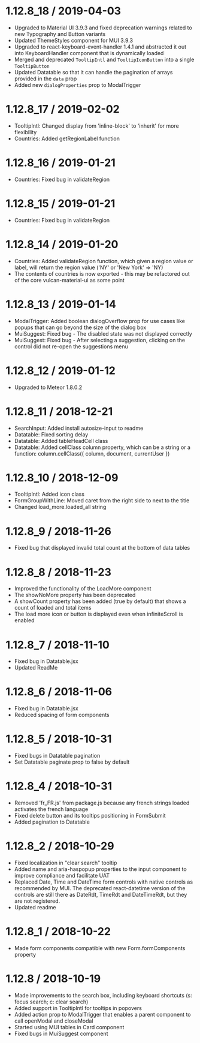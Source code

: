 1.12.8_18 / 2019-04-03
======================

 * Upgraded to Material UI 3.9.3 and fixed deprecation warnings related to new Typography and Button variants
 * Updated ThemeStyles component for MUI 3.9.3
 * Upgraded to react-keyboard-event-handler 1.4.1 and abstracted it out into KeyboardHandler component that is dynamically loaded
 * Merged and deprecated `TooltipIntl` and `TooltipIconButton` into a single `TooltipButton`
 * Updated Datatable so that it can handle the pagination of arrays provided in the `data` prop
 * Added new `dialogProperties` prop to ModalTrigger
 
1.12.8_17 / 2019-02-02
======================

 * TooltipIntl: Changed display from 'inline-block' to 'inherit' for more flexibility
 * Countries: Added getRegionLabel function
 
1.12.8_16 / 2019-01-21
======================

 * Countries: Fixed bug in validateRegion
 
1.12.8_15 / 2019-01-21
======================

 * Countries: Fixed bug in validateRegion
 
1.12.8_14 / 2019-01-20
======================

 * Countries: Added validateRegion function, which given a region value or label, will return the region value ('NY' or 'New York' => 'NY)
 * The contents of countries is now exported - this may be refactored out of the core vulcan-material-ui as some point
 
1.12.8_13 / 2019-01-14
======================

 * ModalTrigger: Added boolean dialogOverflow prop for use cases like popups that can go beyond the size of the dialog box
 * MuiSuggest: Fixed bug - The disabled state was not displayed correctly
 * MuiSuggest: Fixed bug - After selecting a suggestion, clicking on the control did not re-open the suggestions menu
 
1.12.8_12 / 2019-01-12
======================

 * Upgraded to Meteor 1.8.0.2
 
1.12.8_11 / 2018-12-21
======================

 * SearchInput: Added install autosize-input to readme
 * Datatable: Fixed sorting delay
 * Datatable: Added tableHeadCell class
 * Datatable: Added cellClass column property, which can be a string or a function: column.cellClass({ column, document, currentUser })
 
1.12.8_10 / 2018-12-09
======================

 * TooltipIntl: Added icon class
 * FormGroupWithLine: Moved caret from the right side to next to the title
 * Changed load_more.loaded_all string
 
1.12.8_9 / 2018-11-26
=====================

 * Fixed bug that displayed invalid total count at the bottom of data tables
 
1.12.8_8 / 2018-11-23
=====================

 * Improved the functionality of the LoadMore component
 * The showNoMore property has been deprecated
 * A showCount property has been added (true by default) that shows a count of loaded and total items
 * The load more icon or button is displayed even when infiniteScroll is enabled
 
1.12.8_7 / 2018-11-10
=====================

 * Fixed bug in Datatable.jsx
 * Updated ReadMe
 
1.12.8_6 / 2018-11-06
=====================

 * Fixed bug in Datatable.jsx
 * Reduced spacing of form components
 
1.12.8_5 / 2018-10-31
=====================

 * Fixed bugs in Datatable pagination
 * Set Datatable paginate prop to false by default
 
1.12.8_4 / 2018-10-31
=====================

 * Removed 'fr_FR.js' from package.js because any french strings loaded activates the french language
 * Fixed delete button and its tooltips positioning in FormSubmit
 * Added pagination to Datatable
 
1.12.8_2 / 2018-10-29
=====================

 * Fixed localization in "clear search" tooltip
 * Added name and aria-haspopup properties to the input component to improve compliance and facilitate UAT
 * Replaced Date, Time and DateTime form controls with native controls as recommended by MUI. 
   The deprecated react-datetime version of the controls are still there as DateRdt, TimeRdt and DateTimeRdt, but they are not registered.
 * Updated readme
 
1.12.8_1 / 2018-10-22
=====================

 * Made form components compatible with new Form.formComponents property
 
1.12.8 / 2018-10-19
===================

 * Made improvements to the search box, including keyboard shortcuts (s: focus search; c: clear search)
 * Added support in TooltipIntl for tooltips in popovers
 * Added action prop to ModalTrigger that enables a parent component to call openModal and closeModal
 * Started using MUI tables in Card component
 * Fixed bugs in MuiSuggest component
